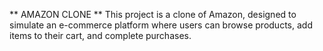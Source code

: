 ** AMAZON CLONE **
This project is a clone of Amazon, designed to simulate an e-commerce platform where users can browse products, add items to their cart, and complete purchases.
